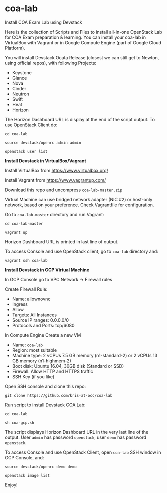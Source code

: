 # coa-lab
Install COA Exam Lab using Devstack

Here is the collection of Scripts and Files to install all-in-one OpenStack Lab for COA Exam preparation & learning.
You can install your coa-lab in VirtualBox with Vagrant or in Google Compute Engine (part of Google Cloud Platform).

You will install Devstack Ocata Release (closest we can still get to Newton, using official repos), with following Projects:

- Keystone
- Glance
- Nova
- Cinder
- Neutron
- Swift
- Heat
- Horizon

The Horizon Dashboard URL is display at the end of the script output.
To use OpenStack Client do:

`cd coa-lab`

`source devstack/openrc admin admin`

`openstack user list`



<b>Install Devstack in VirtualBox/Vagrant</b>

Install VirtualBox from https://www.virtualbox.org/

Install Vagrant from https://www.vagrantup.com/

Download this repo and uncompress `coa-lab-master.zip`

Virtual Machine can use bridged network adapter (NIC #2) or host-only network, based on your preference. Check Vagrantfile for configuration.

Go to `coa-lab-master` directory and run Vagrant:

`cd coa-lab-master`

`vagrant up`

Horizon Dashboard URL is printed in last line of output.

To access Console and use OpenStack client, go to `coa-lab` directory and:

`vagrant ssh coa-lab`

<b>Install Devstack in GCP Virtual Machine</b>

In GCP Console go to VPC Network -> Firewall rules

Create Firewall Rule:

- Name: allownovnc
- Ingress
- Allow
- Targets: All Instances
- Source IP ranges: 0.0.0.0/0
- Protocols and Ports: tcp/6080

In Compute Engine Create a new VM

- Name: `coa-lab`
- Region: most suitable
- Machine type: 2 vCPUs 7.5 GB memory (n1-standard-2) or 2 vCPUs 13 GB memory (n1-highmem-2)
- Boot disk: Ubuntu 16.04, 30GB disk (Standard or SSD)
- Firewall: Allow HTTP and HTTPS traffic
- SSH Key (if you like)

Open SSH console and clone this repo:

`git clone https://github.com/kris-at-occ/coa-lab`

Run script to install Devstack COA Lab:

`cd coa-lab`

`sh coa-gcp.sh`

The script displays Horizon Dashboard URL in the very last line of the output.
User `admin` has password `openstack`, user `demo` has password `openstack`.

To access Console and use OpenStack Client, open `coa-lab` SSH window in GCP Console, and:

`source devstack/openrc demo demo`

`openstack image list`


Enjoy!
